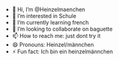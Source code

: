 - 👋 Hi, I’m @Heinzelmaenchen
- 👀 I’m interested in Schule
- 🌱 I’m currently learning french
- 💞️ I’m looking to collaborate on baguette
- 📫 How to reach me: just dont try it
- 😄 Pronouns: Heinzel/männchen
- ⚡ Fun fact: Ich bin ein heinzelmännchen

<!---
Heinzelmaenchen/Heinzelmaenchen is a ✨ special ✨ repository because its `README.md` (this file) appears on your GitHub profile.
You can click the Preview link to take a look at your changes.
--->
